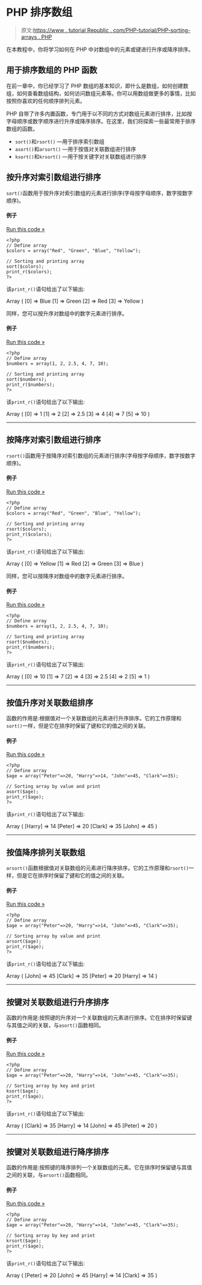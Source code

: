 # PHP 排序数组

> 原文:[https://www . tutorial Republic . com/PHP-tutorial/PHP-sorting-arrays . PHP](https://www.tutorialrepublic.com/php-tutorial/php-sorting-arrays.php)

在本教程中，你将学习如何在 PHP 中对数组中的元素或键进行升序或降序排序。

## 用于排序数组的 PHP 函数

在前一章中，你已经学习了 PHP 数组的基本知识，即什么是数组，如何创建数组，如何查看数组结构，如何访问数组元素等。你可以用数组做更多的事情，比如按照你喜欢的任何顺序排列元素。

PHP 自带了许多内置函数，专门用于以不同的方式对数组元素进行排序，比如按字母顺序或数字顺序进行升序或降序排序。在这里，我们将探索一些最常用于排序数组的函数。

*   `sort()`和`rsort()` —用于排序索引数组
*   `asort()`和`arsort()` —用于按值对关联数组进行排序
*   `ksort()`和`krsort()` —用于按关键字对关联数组进行排序

## 按升序对索引数组进行排序

`sort()`函数用于按升序对索引数组的元素进行排序(字母按字母顺序，数字按数字顺序)。

#### 例子

[Run this code »](../codelab.php?topic=php&file=sorting-indexed-array-in-alphabetically-ascending-order "Run this code to view the output")

```
<?php
// Define array
$colors = array("Red", "Green", "Blue", "Yellow");

// Sorting and printing array
sort($colors);
print_r($colors);
?>
```

该`print_r()`语句给出了以下输出:

Array ( [0] => Blue [1] => Green [2] => Red [3] => Yellow )

同样，您可以按升序对数组中的数字元素进行排序。

#### 例子

[Run this code »](../codelab.php?topic=php&file=sorting-indexed-array-in-numerically-ascending-order "Run this code to view the output")

```
<?php
// Define array
$numbers = array(1, 2, 2.5, 4, 7, 10);

// Sorting and printing array
sort($numbers);
print_r($numbers);
?>
```

该`print_r()`语句给出了以下输出:

Array ( [0] => 1 [1] => 2 [2] => 2.5 [3] => 4 [4] => 7 [5] => 10 )

* * *

## 按降序对索引数组进行排序

`rsort()`函数用于按降序对索引数组的元素进行排序(字母按字母顺序，数字按数字顺序)。

#### 例子

[Run this code »](../codelab.php?topic=php&file=sorting-indexed-array-in-alphabetically-descending-order "Run this code to view the output")

```
<?php
// Define array
$colors = array("Red", "Green", "Blue", "Yellow");

// Sorting and printing array
rsort($colors);
print_r($colors);
?>
```

该`print_r()`语句给出了以下输出:

Array ( [0] => Yellow [1] => Red [2] => Green [3] => Blue )

同样，您可以按降序对数组中的数字元素进行排序。

#### 例子

[Run this code »](../codelab.php?topic=php&file=sorting-indexed-array-in-numerically-descending-order "Run this code to view the output")

```
<?php
// Define array
$numbers = array(1, 2, 2.5, 4, 7, 10);

// Sorting and printing array
rsort($numbers);
print_r($numbers);
?>
```

该`print_r()`语句给出了以下输出:

Array ( [0] => 10 [1] => 7 [2] => 4 [3] => 2.5 [4] => 2 [5] => 1 )

* * *

## 按值升序对关联数组排序

函数的作用是:根据值对一个关联数组的元素进行升序排序。它的工作原理和`sort()`一样，但是它在排序时保留了键和它的值之间的关联。

#### 例子

[Run this code »](../codelab.php?topic=php&file=sorting-associative-array-in-ascending-order-by-value "Run this code to view the output")

```
<?php
// Define array
$age = array("Peter"=>20, "Harry"=>14, "John"=>45, "Clark"=>35);

// Sorting array by value and print
asort($age);
print_r($age);
?>
```

该`print_r()`语句给出了以下输出:

Array ( [Harry] => 14 [Peter] => 20 [Clark] => 35 [John] => 45 )

* * *

## 按值降序排列关联数组

`arsort()`函数根据值对关联数组的元素进行降序排序。它的工作原理和`rsort()`一样，但是它在排序时保留了键和它的值之间的关联。

#### 例子

[Run this code »](../codelab.php?topic=php&file=sorting-associative-array-in-descending-order-by-value "Run this code to view the output")

```
<?php
// Define array
$age = array("Peter"=>20, "Harry"=>14, "John"=>45, "Clark"=>35);

// Sorting array by value and print
arsort($age);
print_r($age);
?>
```

该`print_r()`语句给出了以下输出:

Array ( [John] => 45 [Clark] => 35 [Peter] => 20 [Harry] => 14 )

* * *

## 按键对关联数组进行升序排序

函数的作用是:按照键的升序对一个关联数组的元素进行排序。它在排序时保留键与其值之间的关联，与`asort()`函数相同。

#### 例子

[Run this code »](../codelab.php?topic=php&file=sorting-associative-array-in-ascending-order-by-key "Run this code to view the output")

```
<?php
// Define array
$age = array("Peter"=>20, "Harry"=>14, "John"=>45, "Clark"=>35);

// Sorting array by key and print
ksort($age);
print_r($age);
?>
```

该`print_r()`语句给出了以下输出:

Array ( [Clark] => 35 [Harry] => 14 [John] => 45 [Peter] => 20 )

* * *

## 按键对关联数组进行降序排序

函数的作用是:按照键的降序排列一个关联数组的元素。它在排序时保留键与其值之间的关联，与`arsort()`函数相同。

#### 例子

[Run this code »](../codelab.php?topic=php&file=sorting-associative-array-in-descending-order-by-key "Run this code to view the output")

```
<?php
// Define array
$age = array("Peter"=>20, "Harry"=>14, "John"=>45, "Clark"=>35);

// Sorting array by key and print
krsort($age);
print_r($age);
?>
```

该`print_r()`语句给出了以下输出:

Array ( [Peter] => 20 [John] => 45 [Harry] => 14 [Clark] => 35 )